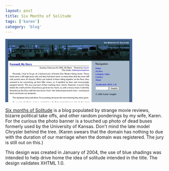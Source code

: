 ```yaml
---
layout: post
title: Six Months of Solitude
tags: ['karen']
category: 'blog'
---
```


![Six months of Solitude](/media/2004/02/sixmonthsofsolitude-org.jpg)

[Six months of Solitude](http://karenvaughn.info) is a blog populated by
strange movie reviews, bizarre political take offs, and other random
ponderings by my wife, Karen. For the curious the photo banner is a
touched up photo of dead buses formerly used by the University of
Kansas. Don't mind the late model Chrysler behind the tree. (Karen
swears that the domain has nothing to due with the duration of our
marriage when the domain was registered. The jury is still out on this.)
	
This design was created in January of 2004, the use of blue shadings was
intended to help drive home the idea of solitude intended in the title.
The design validates XHTML 1.0. 

